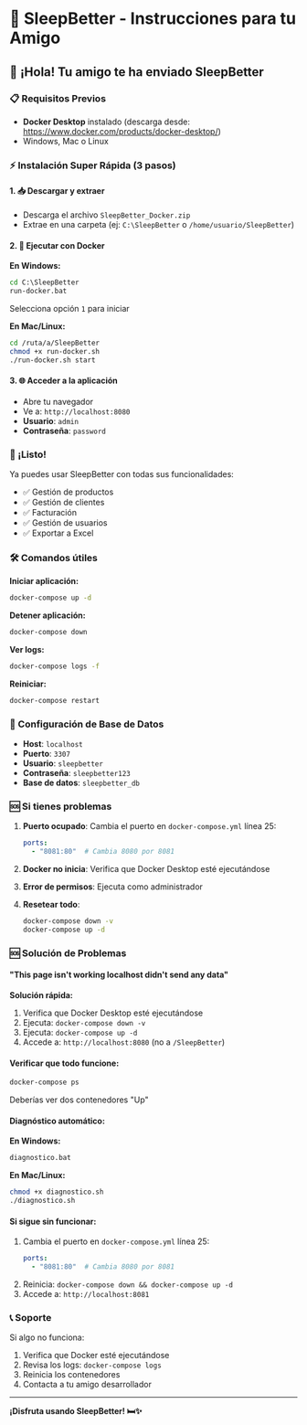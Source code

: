 # 🚀 SleepBetter - Instrucciones para tu Amigo

## 👋 ¡Hola! Tu amigo te ha enviado SleepBetter

### 📋 Requisitos Previos
- **Docker Desktop** instalado (descarga desde: https://www.docker.com/products/docker-desktop/)
- Windows, Mac o Linux

### ⚡ Instalación Super Rápida (3 pasos)

#### 1. 📥 Descargar y extraer
- Descarga el archivo `SleepBetter_Docker.zip`
- Extrae en una carpeta (ej: `C:\SleepBetter` o `/home/usuario/SleepBetter`)

#### 2. 🚀 Ejecutar con Docker
**En Windows:**
```cmd
cd C:\SleepBetter
run-docker.bat
```
Selecciona opción `1` para iniciar

**En Mac/Linux:**
```bash
cd /ruta/a/SleepBetter
chmod +x run-docker.sh
./run-docker.sh start
```

#### 3. 🌐 Acceder a la aplicación
- Abre tu navegador
- Ve a: `http://localhost:8080`
- **Usuario**: `admin`
- **Contraseña**: `password`

### 🎯 ¡Listo!
Ya puedes usar SleepBetter con todas sus funcionalidades:
- ✅ Gestión de productos
- ✅ Gestión de clientes  
- ✅ Facturación
- ✅ Gestión de usuarios
- ✅ Exportar a Excel

### 🛠️ Comandos útiles

**Iniciar aplicación:**
```bash
docker-compose up -d
```

**Detener aplicación:**
```bash
docker-compose down
```

**Ver logs:**
```bash
docker-compose logs -f
```

**Reiniciar:**
```bash
docker-compose restart
```

### 🔧 Configuración de Base de Datos
- **Host**: `localhost`
- **Puerto**: `3307`
- **Usuario**: `sleepbetter`
- **Contraseña**: `sleepbetter123`
- **Base de datos**: `sleepbetter_db`

### 🆘 Si tienes problemas

1. **Puerto ocupado**: Cambia el puerto en `docker-compose.yml` línea 25:
   ```yaml
   ports:
     - "8081:80"  # Cambia 8080 por 8081
   ```

2. **Docker no inicia**: Verifica que Docker Desktop esté ejecutándose

3. **Error de permisos**: Ejecuta como administrador

4. **Resetear todo**: 
   ```bash
   docker-compose down -v
   docker-compose up -d
   ```

### 🆘 Solución de Problemas

#### **"This page isn't working localhost didn't send any data"**

**Solución rápida:**
1. Verifica que Docker Desktop esté ejecutándose
2. Ejecuta: `docker-compose down -v`
3. Ejecuta: `docker-compose up -d`
4. Accede a: `http://localhost:8080` (no a `/SleepBetter`)

#### **Verificar que todo funcione:**
```bash
docker-compose ps
```
Deberías ver dos contenedores "Up"

#### **Diagnóstico automático:**
**En Windows:**
```cmd
diagnostico.bat
```

**En Mac/Linux:**
```bash
chmod +x diagnostico.sh
./diagnostico.sh
```

#### **Si sigue sin funcionar:**
1. Cambia el puerto en `docker-compose.yml` línea 25:
   ```yaml
   ports:
     - "8081:80"  # Cambia 8080 por 8081
   ```
2. Reinicia: `docker-compose down && docker-compose up -d`
3. Accede a: `http://localhost:8081`

### 📞 Soporte
Si algo no funciona:
1. Verifica que Docker esté ejecutándose
2. Revisa los logs: `docker-compose logs`
3. Reinicia los contenedores
4. Contacta a tu amigo desarrollador

---

**¡Disfruta usando SleepBetter! 🛏️✨** 